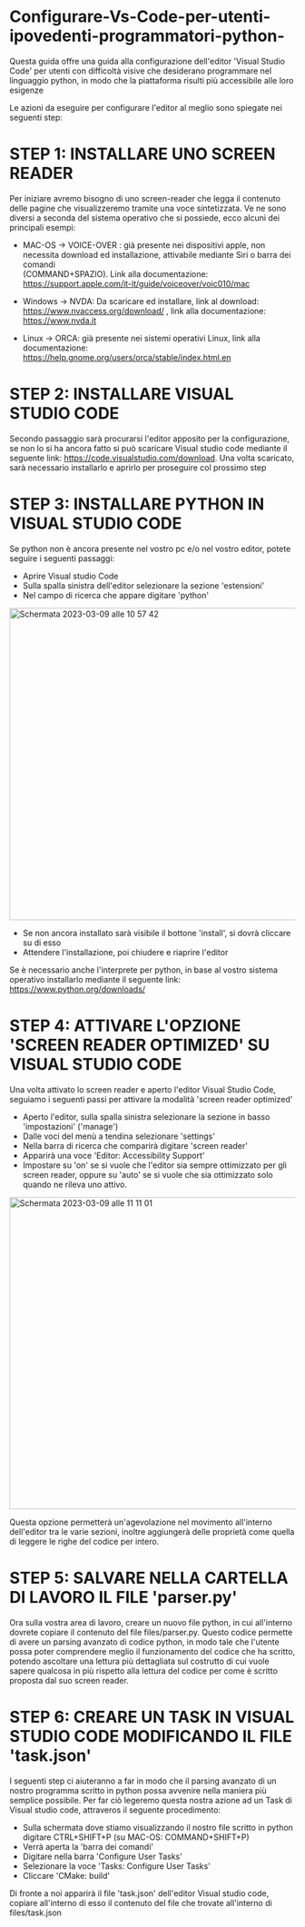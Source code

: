 # Configurare-Vs-Code-per-utenti-ipovedenti-programmatori-python-
Questa guida offre una guida alla configurazione dell'editor 'Visual Studio Code' per utenti con difficoltà visive che desiderano programmare nel linguaggio python, in modo che la piattaforma risulti più accessibile alle loro esigenze

Le azioni da eseguire per configurare l'editor al meglio sono spiegate nei seguenti step:

# STEP 1: INSTALLARE UNO SCREEN READER

Per iniziare avremo bisogno di uno screen-reader che legga il contenuto delle pagine che visualizzeremo tramite una voce sintetizzata. Ve ne sono diversi a seconda del sistema operativo che si possiede, ecco alcuni dei principali esempi:

  - MAC-OS -> VOICE-OVER : già presente nei dispositivi apple, non necessita download ed installazione, attivabile mediante Siri o barra dei comandi  
                           (COMMAND+SPAZIO). Link alla documentazione: https://support.apple.com/it-it/guide/voiceover/voic010/mac
                           
  - Windows -> NVDA: Da scaricare ed installare, link al download: https://www.nvaccess.org/download/ , link alla documentazione: https://www.nvda.it
  
  - Linux -> ORCA: già presente nei sistemi operativi Linux, link alla documentazione: https://help.gnome.org/users/orca/stable/index.html.en


# STEP 2: INSTALLARE VISUAL STUDIO CODE

Secondo passaggio sarà procurarsi l'editor apposito per la configurazione, se non lo si ha ancora fatto si può scaricare Visual studio code mediante il seguente link: https://code.visualstudio.com/download. Una volta scaricato, sarà necessario installarlo e aprirlo per proseguire col prossimo step

# STEP 3: INSTALLARE PYTHON IN VISUAL STUDIO CODE

Se python non è ancora presente nel vostro pc e/o nel vostro editor, potete seguire i seguenti passaggi:

  - Aprire Visual studio Code
  - Sulla spalla sinistra dell'editor selezionare la sezione 'estensioni'
  - Nel campo di ricerca che appare digitare 'python'
  <img width="550" alt="Schermata 2023-03-09 alle 10 57 42" src="https://user-images.githubusercontent.com/63148243/223986978-ac0da31f-b163-403a-a2d6-0473c554d9f4.png">
  
  - Se non ancora installato sarà visibile il bottone 'install', si dovrà cliccare su di esso
  - Attendere l'installazione, poi chiudere e riaprire l'editor
 
Se è necessario anche l'interprete per python, in base al vostro sistema operativo installarlo mediante il seguente link: https://www.python.org/downloads/

# STEP 4: ATTIVARE L'OPZIONE 'SCREEN READER OPTIMIZED' SU VISUAL STUDIO CODE

Una volta attivato lo screen reader e aperto l'editor Visual Studio Code, seguiamo i seguenti passi per attivare la modalità 'screen reader optimized'
  
  - Aperto l'editor, sulla spalla sinistra selezionare la sezione in basso 'impostazioni' ('manage')
  - Dalle voci del menù a tendina selezionare 'settings'
  - Nella barra di ricerca che comparirà digitare 'screen reader'
  - Apparirà una voce 'Editor: Accessibility Support'
  - Impostare su 'on' se si vuole che l'editor sia sempre ottimizzato per gli screen reader, oppure su 'auto' se si vuole che sia ottimizzato solo    
    quando ne rileva uno attivo.
<img width="550" alt="Schermata 2023-03-09 alle 11 11 01" src="https://user-images.githubusercontent.com/63148243/223990138-b505b015-d21c-46cd-80ad-0e1b6ea0d59a.png">

Questa opzione permetterà un'agevolazione nel movimento all'interno dell'editor tra le varie sezioni, inoltre aggiungerà delle proprietà come quella di leggere le righe del codice per intero.

# STEP 5: SALVARE NELLA CARTELLA DI LAVORO IL FILE 'parser.py'

Ora sulla vostra area di lavoro, creare un nuovo file python, in cui all'interno dovrete copiare il contenuto del file files/parser.py.
Questo codice permette di avere un parsing avanzato di codice python, in modo tale che l'utente possa poter comprendere meglio il funzionamento del codice che ha scritto, potendo ascoltare una lettura più dettagliata sul costrutto di cui vuole sapere qualcosa in più rispetto alla lettura del codice per come è scritto proposta dal suo screen reader.

# STEP 6: CREARE UN TASK IN VISUAL STUDIO CODE MODIFICANDO IL FILE 'task.json'

I seguenti step ci aiuteranno a far in modo che il parsing avanzato di un nostro programma scritto in python possa avvenire nella maniera più semplice  possibile. Per far ciò legeremo questa nostra azione ad un Task di Visual studio code, attraveros il seguente procedimento:

 - Sulla schermata dove stiamo visualizzando il nostro file scritto in python digitare CTRL+SHIFT+P (su MAC-OS: COMMAND+SHIFT+P)
 - Verrà aperta la 'barra dei comandi'
 - Digitare nella barra 'Configure User Tasks'
 - Selezionare la voce 'Tasks: Configure User Tasks'
 - Cliccare 'CMake: build'

Di fronte a noi apparirà il file 'task.json' dell'editor Visual studio code, copiare all'interno di esso il contenuto del file che trovate all'interno di files/task.json


